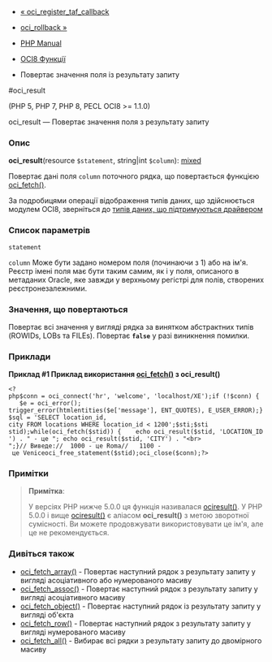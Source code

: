 - [« oci_register_taf_callback](function.oci-register-taf-callback.md)
- [oci_rollback »](function.oci-rollback.md)

- [PHP Manual](index.md)
- [OCI8 Функції](ref.oci8.md)
- Повертає значення поля із результату запиту

#oci_result

(PHP 5, PHP 7, PHP 8, PECL OCI8 \>= 1.1.0)

oci_result — Повертає значення поля з результату запиту

### Опис

**oci_result**(resource `$statement`, string\|int `$column`):
[mixed](language.types.declarations.md#language.types.declarations.mixed)

Повертає дані поля `column` поточного рядка, що повертається функцією
[oci_fetch()](function.oci-fetch.md).

За подробицями операції відображення типів даних, що здійснюється
модулем OCI8, зверніться до [типів даних, що підтримуються драйвером](oci8.datatypes.md)

### Список параметрів

`statement`

`column`
Може бути задано номером поля (починаючи з 1) або на ім'я. Реєстр
імені поля має бути таким самим, як і у поля, описаного в метаданих
Oracle, яке завжди у верхньому регістрі для полів, створених
реєстронезалежними.

### Значення, що повертаються

Повертає всі значення у вигляді рядка за винятком абстрактних типів
(ROWIDs, LOBs та FILEs). Повертає **`false`** у разі виникнення
помилки.

### Приклади

**Приклад #1 Приклад використання [oci_fetch()](function.oci-fetch.md)
з **oci_result()****

` <?php$conn = oci_connect('hr', 'welcome', 'localhost/XE');if (!$conn) {    $e = oci_error(); trigger_error(htmlentities($e['message'], ENT_QUOTES), E_USER_ERROR);}$sql = 'SELECT location_id, city FROM locations WHERE location_id < 1200';$sti;$sti stid);while(oci_fetch($stid)) {    echo oci_result($stid, 'LOCATION_ID') . " - це "; echo oci_result($stid, 'CITY') . "<br>
";}// Виведе://  1000 - це Roma//   1100 - це Veniceoci_free_statement($stid);oci_close($conn);?> `

### Примітки

> **Примітка**:
>
> У версіях PHP нижче 5.0.0 ця функція називалася
> [ociresult()](function.ociresult.md). У PHP 5.0.0 і вище
> [ociresult()](function.ociresult.md) є аліасом
> **oci_result()** з метою зворотної сумісності. Ви можете продовжувати
> використовувати це ім'я, але це не рекомендується.

### Дивіться також

- [oci_fetch_array()](function.oci-fetch-array.md) - Повертає
наступний рядок з результату запиту у вигляді асоціативного або
нумерованого масиву
- [oci_fetch_assoc()](function.oci-fetch-assoc.md) - Повертає
наступний рядок з результату запиту у вигляді асоціативного масиву
- [oci_fetch_object()](function.oci-fetch-object.md) - Повертає
наступний рядок із результату запиту у вигляді об'єкта
- [oci_fetch_row()](function.oci-fetch-row.md) - Повертає
наступний рядок з результату запиту у вигляді нумерованого масиву
- [oci_fetch_all()](function.oci-fetch-all.md) - Вибирає всі рядки
з результату запиту до двомірного масиву
